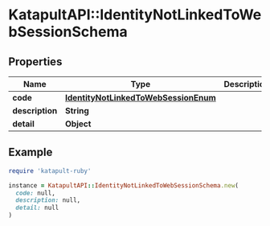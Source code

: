 # KatapultAPI::IdentityNotLinkedToWebSessionSchema

## Properties

| Name | Type | Description | Notes |
| ---- | ---- | ----------- | ----- |
| **code** | [**IdentityNotLinkedToWebSessionEnum**](IdentityNotLinkedToWebSessionEnum.md) |  | [optional] |
| **description** | **String** |  | [optional] |
| **detail** | **Object** |  | [optional] |

## Example

```ruby
require 'katapult-ruby'

instance = KatapultAPI::IdentityNotLinkedToWebSessionSchema.new(
  code: null,
  description: null,
  detail: null
)
```

